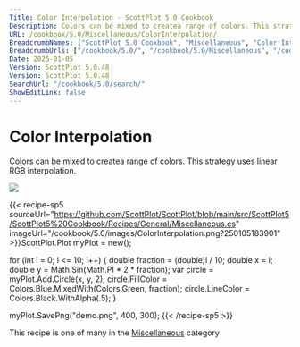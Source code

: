 ```yaml
---
Title: Color Interpolation - ScottPlot 5.0 Cookbook
Description: Colors can be mixed to createa range of colors. This strategy uses linear RGB interpolation.
URL: /cookbook/5.0/Miscellaneous/ColorInterpolation/
BreadcrumbNames: ["ScottPlot 5.0 Cookbook", "Miscellaneous", "Color Interpolation"]
BreadcrumbUrls: ["/cookbook/5.0/", "/cookbook/5.0/Miscellaneous", "/cookbook/5.0/Miscellaneous/ColorInterpolation"]
Date: 2025-01-05
Version: ScottPlot 5.0.48
Version: ScottPlot 5.0.48
SearchUrl: "/cookbook/5.0/search/"
ShowEditLink: false
---
```



<div class='d-flex align-items-center mt-5'>
<h1 class='me-2 text-dark my-0 border-0'>Color Interpolation</h1>
</div>

Colors can be mixed to createa range of colors. This strategy uses linear RGB interpolation.

[![](/cookbook/5.0/images/ColorInterpolation.png?250105183901)](/cookbook/5.0/images/ColorInterpolation.png?250105183901)

{{< recipe-sp5 sourceUrl="https://github.com/ScottPlot/ScottPlot/blob/main/src/ScottPlot5/ScottPlot5%20Cookbook/Recipes/General/Miscellaneous.cs" imageUrl="/cookbook/5.0/images/ColorInterpolation.png?250105183901" >}}ScottPlot.Plot myPlot = new();

for (int i = 0; i &lt;= 10; i++)
{
    double fraction = (double)i / 10;
    double x = i;
    double y = Math.Sin(Math.PI * 2 * fraction);
    var circle = myPlot.Add.Circle(x, y, 2);
    circle.FillColor = Colors.Blue.MixedWith(Colors.Green, fraction);
    circle.LineColor = Colors.Black.WithAlpha(.5);
}

myPlot.SavePng("demo.png", 400, 300);
{{< /recipe-sp5 >}}

<div class='my-5 text-center'>This recipe is one of many in the <a href='/cookbook/5.0/Miscellaneous'>Miscellaneous</a> category</div>


